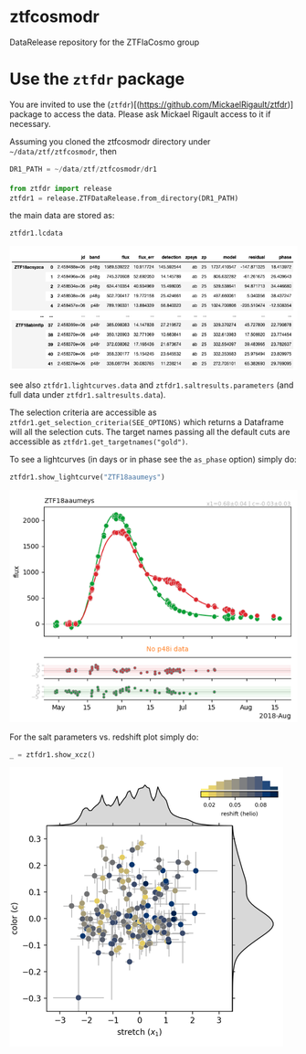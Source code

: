 # ztfcosmodr
DataRelease repository for the ZTFIaCosmo group

# Use the `ztfdr` package
You are invited to use the (`ztfdr`)[(https://github.com/MickaelRigault/ztfdr)] package to access the data. Please ask Mickael Rigault access to it if necessary.

Assuming you cloned the ztfcosmodr directory under `~/data/ztf/ztfcosmodr`, then 
```python
DR1_PATH = ~/data/ztf/ztfcosmodr/dr1

from ztfdr import release
ztfdr1 = release.ZTFDataRelease.from_directory(DR1_PATH)
```
the main data are stored as:
```python
ztfdr1.lcdata
```
![](examples/lcdata.png)


see also `ztfdr1.lightcurves.data` and `ztfdr1.saltresults.parameters` (and full data under `ztfdr1.saltresults.data`). 

The selection criteria are accessible as `ztfdr1.get_selection_criteria(SEE_OPTIONS)` which returns a Dataframe will all the selection cuts. 
The target names passing all the default cuts are accessible as `ztfdr1.get_targetnames("gold")`.

To see a lightcurves (in days or in phase see the `as_phase` option) simply do:
```python
ztfdr1.show_lightcurve("ZTF18aaumeys")
```
![](examples/ztf18aaumeys_lc.png)

For the salt parameters vs. redshift plot simply do:
```python
_ = ztfdr1.show_xcz()
```
![](examples/xcz_plot.png)

